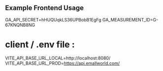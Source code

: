 ## Example Frontend Usage
GA_API_SECRET=hHUQUqkLS36UPBobB1EgFg
GA_MEASUREMENT_ID=G-67KNQNB8NG


# client / .env file :

VITE_API_BASE_URL_LOCAL=http://localhost:8080/
VITE_API_BASE_URL_PROD=https://api.emallworld.com/


